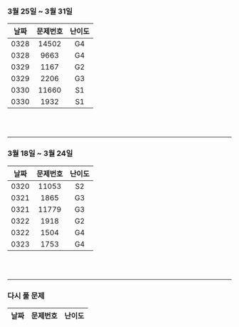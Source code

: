 ### 3월 25일 ~ 3월 31일
|날짜|문제번호|난이도|
|:---:|:---:|:---:|
|0328|14502|G4|
|0328|9663|G4|
|0329|1167|G2|
|0329|2206|G3|
|0330|11660|S1|
|0330|1932|S1|

<br>
<br>

---

### 3월 18일 ~ 3월 24일
|날짜|문제번호|난이도|
|:---:|:---:|:---:|
|0320|11053|S2|
|0321|1865|G3|
|0321|11779|G3|
|0322|1918|G2|
|0322|1504|G4|
|0323|1753|G4|



<br>
<br>

---
### 다시 풀 문제
|날짜|문제번호|난이도|
|:---:|:---:|:---:|